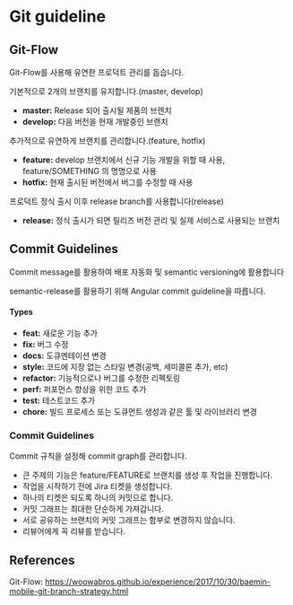# Git guideline


## Git-Flow

Git-Flow를 사용해 유연한 프로덕트 관리를 돕습니다.

기본적으로 2개의 브랜치를 유지합니다.(master, develop)

- **master:** Release 되어 출시될 제품의 브렌치
- **develop:** 다음 버전을 현재 개발중인 브랜치

추가적으로 유연하게 브랜치를 관리합니다.(feature, hotfix)

- **feature:** develop 브랜치에서 신규 기능 개발을 위할 때 사용, feature/SOMETHING 의 명명으로 사용
- **hotfix:** 현재 출시된 버전에서 버그를 수정할 때 사용

프로덕트 정식 출시 이후 release branch를 사용합니다(release)

- **release:** 정식 출시가 되면 릴리즈 버전 관리 및 실제 서비스로 사용되는 브랜치


## Commit Guidelines

Commit message를 활용하여 배포 자동화 및 semantic versioning에 활용합니다

semantic-release를 활용하기 위해 Angular commit guideline을 따릅니다. 

#### Types

- **feat:** 새로운 기능 추가
- **fix:** 버그 수정
- **docs:** 도큐멘테이션 변경
- **style:** 코드에 지장 없는 스타일 변경(공백, 세미콜론 추가, etc)
- **refactor:** 기능적으로나 버그를 수정한 리펙토링
- **perf:** 퍼포먼스 향상을 위한 코드 추가
- **test:** 테스트코드 추가
- **chore:** 빌드 프로세스 또는 도큐먼트 생성과 같은 툴 및 라이브러리 변경

### Commit Guidelines
Commit 규칙을 설정해 commit graph를 관리합니다.

- 큰 주제의 기능은 feature/FEATURE로 브랜치를 생성 후 작업을 진행합니다.
- 작업을 시작하기 전에 Jira 티켓을 생성합니다.
- 하나의 티켓은 되도록 하나의 커밋으로 합니다.
- 커밋 그래프는 최대한 단순하게 가져갑니다.
- 서로 공유하는 브랜치의 커밋 그래프는 함부로 변경하지 않습니다.
- 리뷰어에게 꼭 리뷰를 받습니다.


## References

Git-Flow: https://woowabros.github.io/experience/2017/10/30/baemin-mobile-git-branch-strategy.html
